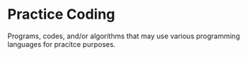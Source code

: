 # Practice Coding
 Programs, codes, and/or algorithms that may use various programming languages for pracitce purposes.
